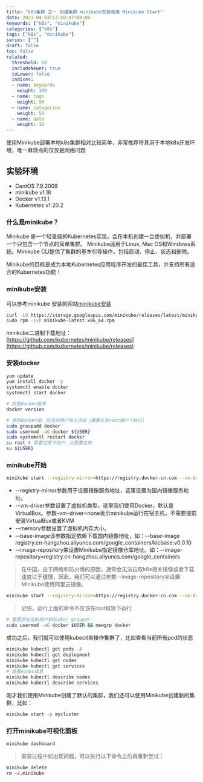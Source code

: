 ```yaml
---
title: "k8s集群 之一 创建集群 minikube安装使用 Minikube Start"
date: 2021-04-03T13:59:47+08:00
keywords: ["k8s", "minikube"]
categories: ["k8s"]
tags: ["k8s", "minikube"]
series: [""]
draft: false
toc: false
related:
  threshold: 50
  includeNewer: true
  toLower: false
  indices:
  - name: keywords
    weight: 100
  - name: tags
    weight: 90
  - name: categories
    weight: 50
  - name: date
    weight: 10
---
```


使用Minikube部署本地k8s集群相对比较简单，非常推荐将其用于本地k8s开发环境，唯一麻烦点的仅仅是网络问题

## 实验环境
- CentOS 7.9.2009
- minikube v1.18
- Docker v1.13.1
- Kubernetes v1.20.2


### 什么是minikube？
Minikube 是一个轻量级的Kubernetes实现，会在本机创建一台虚拟机，并部署一个只包含一个节点的简单集群。 Minikube适用于Linux, Mac OS和Windows系统。Minikube CLI提供了集群的基本引导操作，包括启动、停止、状态和删除。

Minikube的目标是成为本地Kubernetes应用程序开发的最佳工具，并支持所有适合的Kubernetes功能！

### minikube安装
可以参考minikube 安装的网站[minikube安装](https://minikube.sigs.k8s.io/docs/start/)

```sh
curl -LO https://storage.googleapis.com/minikube/releases/latest/minikube-latest.x86_64.rpm
sudo rpm -ivh minikube-latest.x86_64.rpm
```

minikube二进制下载地址：[https://github.com/kubernetes/minikube/releases](https://github.com/kubernetes/minikube/releases)

### 安装docker
```sh
yum update
yum install docker -y
systemctl enable docker 
systemctl start docker 

# 检查docker版本
docker version

# 添加docker组，将当前用户加入该组（需要在非root用户下执行）
sudo groupadd docker
sudo usermod -aG docker ${USER}
sudo systemctl restart docker
su root # 需要切换下用户，让配置生效
su ${USER}
```

### minikube开始
```sh
minikube start --registry-mirror=https://registry.docker-cn.com --vm-driver="docker" --memory=4096
```
- --registry-mirror参数用于设置镜像服务地址，这里设置为国内镜像服务地址。
- --vm-driver参数设置了虚拟机类型，这里我们使用Docker，默认是VirtualBox。参数–vm-driver=none表示minikube运行在宿主机，不需要提前安装VirtualBox或者KVM
- --memory参数设置了虚拟机内存大小。
- --base-image该参数指定依赖下载国内镜像地址，如：--base-image registry.cn-hangzhou.aliyuncs.com/google_containers/kicbase:v0.0.10
- --image-repository来设置Minikube指定镜像仓库地址。如：--image-repository=registry.cn-hangzhou.aliyuncs.com/google_containers

> 在中国，由于网络和防火墙的原因，通常会无法拉取k8s相关镜像或者下载速度过于缓慢，因此，我们可以通过参数--image-repository来设置Minikube使用阿里云镜像。

```sh
minikube start --registry-mirror=https://registry.docker-cn.com --vm-driver="docker"  --image-repository=registry.cn-hangzhou.aliyuncs.com/google_containers
```

> 记住，运行上面的命令不应该在root权限下运行
```sh
# 需要添加当前用户到docker group中
sudo usermod -aG docker $USER && newgrp docker
```

成功之后，我们就可以使用kubectl来操作集群了，比如查看当前所有pod的状态

```sh
minikube kubectl get pods -A
minikube kubectl get deployment
minikube kubectl get nodes
minikube kubectl get services
# 查看nodes信息
minikube kubectl describe nodes 
minikube kubectl describe services
```

刚才我们使用Minikube创建了默认的集群，我们还可以使用Minikube创建新的集群，比如：
```sh
minikube start -p mycluster
```

### 打开minikube可视化面板
```sh
minikube dashboard
```

> 安装过程中如出现问题，可以执行以下命令之后再重新尝试：
```sh
minikube delete
rm ~/.minikube
```

